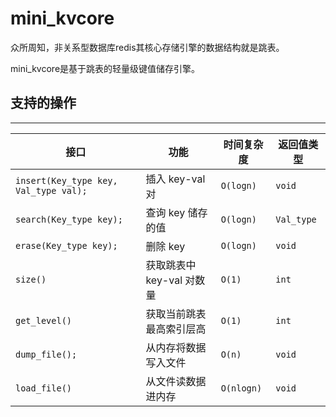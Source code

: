 # mini_kvcore

众所周知，非关系型数据库redis其核心存储引擎的数据结构就是跳表。

mini_kvcore是基于跳表的轻量级键值储存引擎。

## 支持的操作

----------

| 接口 | 功能 | 时间复杂度   | 返回值类型          |
|---|---|---------|----------------|
| ```insert(Key_type key, Val_type val);```  | 插入 key-val 对  | ```O(logn)``` | ```void```     |
|  ```search(Key_type key);``` | 查询 key 储存的值  | ```O(logn)```        | ```Val_type``` |
| ```erase(Key_type key);``` | 删除 key | ```O(logn)```   | ```void```              |
| ```size()``` | 获取跳表中 key-val 对数量 |  ```O(1)```       | ```int```          |
| ```get_level()``` | 获取当前跳表最高索引层高 | ```O(1)```       | ```int```              |
| ```dump_file();``` | 从内存将数据写入文件 | ```O(n)```       | ```void```              |
| ```load_file()``` | 从文件读数据进内存 | ```O(nlogn)```       | ```void```              |
